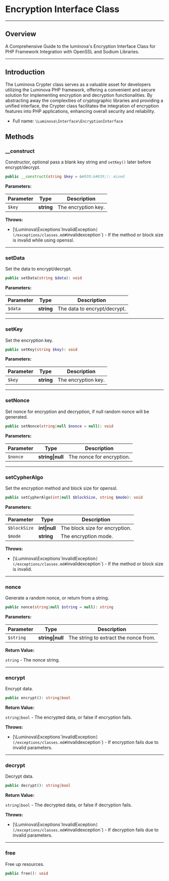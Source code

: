 # Encryption Interface Class

***

## Overview

A Comprehensive Guide to the luminova&#039;s Encryption Interface Class for PHP Framework Integration with OpenSSL and Sodium Libraries.

***

## Introduction

The Luminova Crypter class serves as a valuable asset for developers utilizing the Luminova PHP framework, offering a convenient and secure solution for implementing encryption and decryption functionalities. By abstracting away the complexities of cryptographic libraries and providing a unified interface, the Crypter class facilitates the integration of encryption features into PHP applications, enhancing overall security and reliability.


* Full name: `\Luminova\Interface\EncryptionInterface`


## Methods


### __construct

Constructor, optional pass a blank key string and `setKey()` later before encrypt/decrypt.

```php
public __construct(string $key = &#039;&#039;): mixed
```

**Parameters:**

| Parameter | Type | Description |
|-----------|------|-------------|
| `$key` | **string** | The encryption key. |


**Throws:**

- [\Luminova\Exceptions\`InvalidException`](/exceptions/classes.md#`invalidexception`) - If the method or block size is invalid while using openssl.


***



### setData

Set the data to encrypt/decrypt.

```php
public setData(string $data): void
```

**Parameters:**

| Parameter | Type | Description |
|-----------|------|-------------|
| `$data` | **string** | The data to encrypt/decrypt. |


***



### setKey

Set the encryption key.

```php
public setKey(string $key): void
```

**Parameters:**

| Parameter | Type | Description |
|-----------|------|-------------|
| `$key` | **string** | The encryption key. |


***


### setNonce

Set nonce for encryption and decryption, if null random nonce will be generated.

```php
public setNonce(string|null $nonce = null): void
```

**Parameters:**

| Parameter | Type | Description |
|-----------|------|-------------|
| `$nonce` | **string&#124;null** | The nonce for encryption. |



***


### setCypherAlgo

Set the encryption method and block size for openssl.

```php
public setCypherAlgo(int|null $blockSize, string $mode): void
```

**Parameters:**

| Parameter | Type | Description |
|-----------|------|-------------|
| `$blockSize` | **int&#124;null** | The block size for encryption. |
| `$mode` | **string** | The encryption mode. |

**Throws:**

- [\Luminova\Exceptions\`InvalidException`](/exceptions/classes.md#`invalidexception`) - If the method or block size is invalid.



***


### nonce

Generate a random nonce, or return from a string.

```php
public nonce(string|null $string = null): string
```

**Parameters:**

| Parameter | Type | Description |
|-----------|------|-------------|
| `$string` | **string&#124;null** | The string to extract the nonce from. |


**Return Value:** 

`string` -  The nonce string.



***


### encrypt

Encrypt data.

```php
public encrypt(): string|bool
```

**Return Value:** 

`string|bool` -  The encrypted data, or false if encryption fails.


**Throws:**

- [\Luminova\Exceptions\`InvalidException`](/exceptions/classes.md#`invalidexception`) - If encryption fails due to invalid parameters.



***


### decrypt

Decrypt data.

```php
public decrypt(): string|bool
```

**Return Value:** 

`string|bool` -  The decrypted data, or false if decryption fails.



**Throws:**

- [\Luminova\Exceptions\`InvalidException`](/exceptions/classes.md#`invalidexception`) - If decryption fails due to invalid parameters.



***



### free

Free up resources.

```php
public free(): void
```